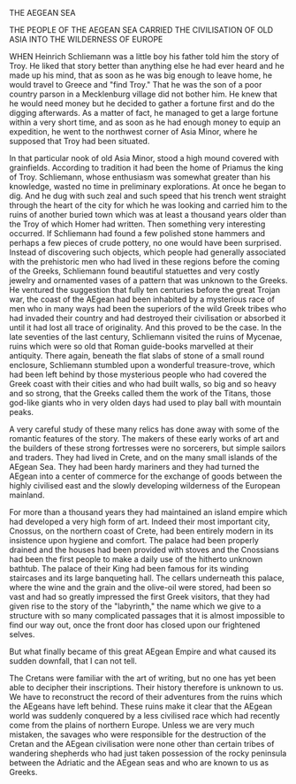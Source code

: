 THE AEGEAN SEA

THE PEOPLE OF THE AEGEAN SEA CARRIED
THE CIVILISATION OF OLD ASIA INTO
THE WILDERNESS OF EUROPE


WHEN Heinrich Schliemann was a little boy his
father told him the story of Troy. He liked that story
better than anything else he had ever heard and he made
up his mind, that as soon as he was big enough to leave home,
he would travel to Greece and "find Troy." That he was the
son of a poor country parson in a Mecklenburg village did
not bother him. He knew that he would need money but
he decided to gather a fortune first and do the digging afterwards.
As a matter of fact, he managed to get a large fortune
within a very short time, and as soon as he had enough money to
equip an expedition, he went to the northwest corner of Asia
Minor, where he supposed that Troy had been situated.

In that particular nook of old Asia Minor, stood a high
mound covered with grainfields. According to tradition it had
been the home of Priamus the king of Troy. Schliemann,
whose enthusiasm was somewhat greater than his knowledge,
wasted no time in preliminary explorations. At once he began
to dig. And he dug with such zeal and such speed that his
trench went straight through the heart of the city for which he
was looking and carried him to the ruins of another buried
town which was at least a thousand years older than the Troy
of which Homer had written. Then something very interesting
occurred. If Schliemann had found a few polished stone
hammers and perhaps a few pieces of crude pottery, no one
would have been surprised. Instead of discovering such objects,
which people had generally associated with the prehistoric
men who had lived in these regions before the coming of
the Greeks, Schliemann found beautiful statuettes and very
costly jewelry and ornamented vases of a pattern that was
unknown to the Greeks. He ventured the suggestion that
fully ten centuries before the great Trojan war, the coast of
the AEgean had been inhabited by a mysterious race of men
who in many ways had been the superiors of the wild Greek
tribes who had invaded their country and had destroyed their
civilisation or absorbed it until it had lost all trace of originality.
And this proved to be the case. In the late seventies of
the last century, Schliemann visited the ruins of Mycenae, ruins
which were so old that Roman guide-books marvelled at their
antiquity. There again, beneath the flat slabs of stone of a
small round enclosure, Schliemann stumbled upon a wonderful
treasure-trove, which had been left behind by those mysterious
people who had covered the Greek coast with their cities and
who had built walls, so big and so heavy and so strong, that
the Greeks called them the work of the Titans, those god-like
giants who in very olden days had used to play ball with
mountain peaks.

A very careful study of these many relics has done away
with some of the romantic features of the story. The makers
of these early works of art and the builders of these strong
fortresses were no sorcerers, but simple sailors and traders.
They had lived in Crete, and on the many small islands of the
AEgean Sea. They had been hardy mariners and they had
turned the AEgean into a center of commerce for the exchange
of goods between the highly civilised east and the slowly
developing wilderness of the European mainland.

For more than a thousand years they had maintained an
island empire which had developed a very high form of art.
Indeed their most important city, Cnossus, on the northern
coast of Crete, had been entirely modern in its insistence upon
hygiene and comfort. The palace had been properly drained
and the houses had been provided with stoves and the Cnossians
had been the first people to make a daily use of the hitherto
unknown bathtub. The palace of their King had been famous
for its winding staircases and its large banqueting hall. The
cellars underneath this palace, where the wine and the grain
and the olive-oil were stored, had been so vast and had so
greatly impressed the first Greek visitors, that they had given
rise to the story of the "labyrinth," the name which we give
to a structure with so many complicated passages that it is
almost impossible to find our way out, once the front door has
closed upon our frightened selves.

But what finally became of this great AEgean Empire and
what caused its sudden downfall, that I can not tell.

The Cretans were familiar with the art of writing, but no
one has yet been able to decipher their inscriptions. Their
history therefore is unknown to us. We have to reconstruct
the record of their adventures from the ruins which the
AEgeans have left behind. These ruins make it clear that the
AEgean world was suddenly conquered by a less civilised race
which had recently come from the plains of northern Europe.
Unless we are very much mistaken, the savages who were
responsible for the destruction of the Cretan and the AEgean
civilisation were none other than certain tribes of wandering
shepherds who had just taken possession of the rocky peninsula
between the Adriatic and the AEgean seas and who are
known to us as Greeks.
